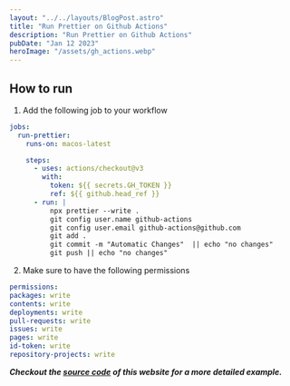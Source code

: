 ```yaml
---
layout: "../../layouts/BlogPost.astro"
title: "Run Prettier on Github Actions"
description: "Run Prettier on Github Actions"
pubDate: "Jan 12 2023"
heroImage: "/assets/gh_actions.webp"
---
```


## How to run

1. Add the following job to your workflow

```yaml
jobs:
  run-prettier:
    runs-on: macos-latest

    steps:
      - uses: actions/checkout@v3
        with:
          token: ${{ secrets.GH_TOKEN }}
          ref: ${{ github.head_ref }}
      - run: |
          npx prettier --write .
          git config user.name github-actions
          git config user.email github-actions@github.com
          git add . 
          git commit -m "Automatic Changes"  || echo "no changes"
          git push || echo "no changes"
```

2. Make sure to have the following permissions

```yaml
permissions:
packages: write
contents: write
deployments: write
pull-requests: write
issues: write
pages: write
id-token: write
repository-projects: write
```

**_Checkout the [source code](https://github.com/bjbagher/bjbagher.github.io) of this website for a more detailed example._**
